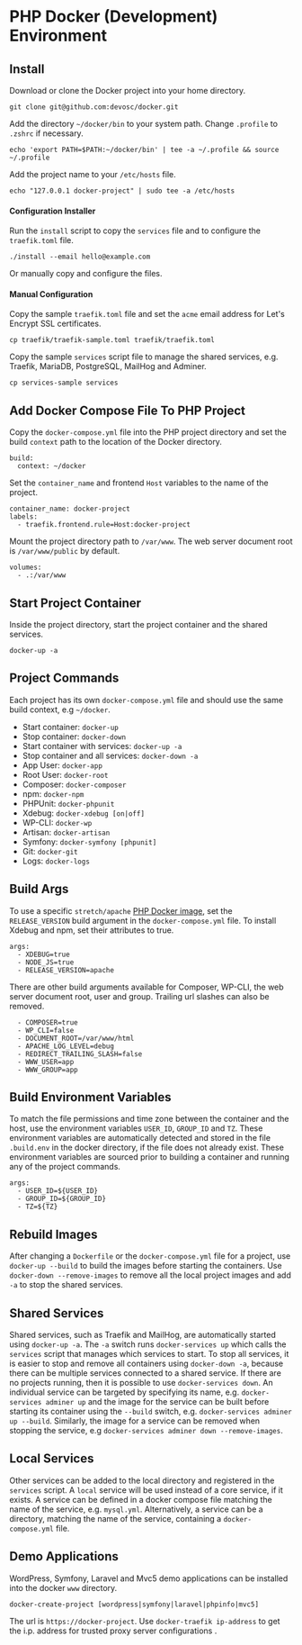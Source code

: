 # PHP Docker (Development) Environment

## Install
Download or clone the Docker project into your home directory.
```
git clone git@github.com:devosc/docker.git
```
Add the directory `~/docker/bin` to your system path. Change `.profile` to `.zshrc` if necessary.
```
echo 'export PATH=$PATH:~/docker/bin' | tee -a ~/.profile && source ~/.profile
```
Add the project name to your `/etc/hosts` file.
```
echo "127.0.0.1 docker-project" | sudo tee -a /etc/hosts
```
#### Configuration Installer
Run the `install` script to copy the `services` file and to configure the `traefik.toml` file.
```
./install --email hello@example.com
```
Or manually copy and configure the files.
#### Manual Configuration
Copy the sample `traefik.toml` file and set the `acme` email address for Let's Encrypt SSL certificates. 
```
cp traefik/traefik-sample.toml traefik/traefik.toml
```
Copy the sample `services` script file to manage the shared services, e.g. Traefik, MariaDB, PostgreSQL, MailHog and Adminer.
```
cp services-sample services
```
## Add Docker Compose File To PHP Project
Copy the `docker-compose.yml` file into the PHP project directory and set the build `context` path to the location of the Docker directory.
```
build:
  context: ~/docker
```
Set the `container_name` and frontend `Host` variables to the name of the project.
```
container_name: docker-project
labels:
  - traefik.frontend.rule=Host:docker-project
```
Mount the project directory path to `/var/www`. The web server document root is `/var/www/public` by default.
```
volumes:
  - .:/var/www
```
## Start Project Container
Inside the project directory, start the project container and the shared services.
```
docker-up -a
```

## Project Commands
Each project has its own `docker-compose.yml` file and should use the same build context, e.g `~/docker`.
- Start container: `docker-up`
- Stop container: `docker-down`
- Start container with services: `docker-up -a`   
- Stop container and all services: `docker-down -a`
- App User: `docker-app`
- Root User: `docker-root`
- Composer: `docker-composer`
- npm: `docker-npm`
- PHPUnit: `docker-phpunit`
- Xdebug: `docker-xdebug [on|off]`
- WP-CLI: `docker-wp`
- Artisan: `docker-artisan`
- Symfony: `docker-symfony [phpunit]`
- Git: `docker-git`
- Logs: `docker-logs`

## Build Args
To use a specific `stretch/apache` [PHP Docker image](https://hub.docker.com/_/php/), set the `RELEASE_VERSION` build argument in the `docker-compose.yml` file. To install Xdebug and npm, set their attributes to true.
```
args:
  - XDEBUG=true
  - NODE_JS=true
  - RELEASE_VERSION=apache
```
There are other build arguments available for Composer, WP-CLI, the web server document root, user and group. Trailing url slashes can also be removed.
```
  - COMPOSER=true
  - WP_CLI=false
  - DOCUMENT_ROOT=/var/www/html
  - APACHE_LOG_LEVEL=debug
  - REDIRECT_TRAILING_SLASH=false
  - WWW_USER=app
  - WWW_GROUP=app
```
## Build Environment Variables
To match the file permissions and time zone between the container and the host, use the environment variables `USER_ID`, `GROUP_ID` and `TZ`. These environment variables are automatically detected and stored in the file `.build.env` in the docker directory, if the file does not already exist. These environment variables are sourced prior to building a container and running any of the project commands.
```
args:
  - USER_ID=${USER_ID}
  - GROUP_ID=${GROUP_ID}
  - TZ=${TZ}
```
## Rebuild Images
After changing a `Dockerfile` or the `docker-compose.yml` file for a project, use `docker-up --build` to build the images before starting the containers. Use `docker-down --remove-images` to remove all the local project images and add `-a` to stop the shared services.
## Shared Services
Shared services, such as Traefik and MailHog, are automatically started using `docker-up -a`. The `-a` switch runs `docker-services up` which calls the `services` script that manages which services to start. To stop all services, it is easier to stop and remove all containers using `docker-down -a`, because there can be multiple services connected to a shared service. If there are no projects running, then it is possible to use `docker-services down`. An individual service can be targeted by specifying its name, e.g. `docker-services adminer up` and the image for the service can be built before starting its container using the `--build` switch, e.g. `docker-services adminer up --build`. Similarly, the image for a service can be removed when stopping the service, e.g `docker-services adminer down --remove-images`.
## Local Services
Other services can be added to the local directory and registered in the `services` script. A `local` service will be used instead of a core service, if it exists. A service can be defined in a docker compose file matching the name of the service, e.g. `mysql.yml`. Alternatively, a service can be a directory, matching the name of the service, containing a `docker-compose.yml` file.
## Demo Applications
WordPress, Symfony, Laravel and Mvc5 demo applications can be installed into the docker `www` directory.
```
docker-create-project [wordpress|symfony|laravel|phpinfo|mvc5]
```
The url is `https://docker-project`. Use `docker-traefik ip-address` to get the i.p. address for trusted proxy server configurations .
